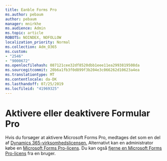 ```yaml
---
title: Eanble Forms Pro
ms.author: pebaum
author: pebaum
manager: mnirkhe
ms.audience: Admin
ms.topic: article
ROBOTS: NOINDEX, NOFOLLOW
localization_priority: Normal
ms.collection: Adm_O365
ms.custom:
- "2546"
- "9000672"
ms.openlocfilehash: 087121cee32df8520dbb1eee11ea2993819508da
ms.sourcegitcommit: 20b6a1fb3f0d899f3b204e3c066262d10623a4ea
ms.translationtype: MT
ms.contentlocale: da-DK
ms.lasthandoff: 07/25/2019
ms.locfileid: "41969325"
---
```

# <a name="enable-or-disable-forms-pro"></a>Aktivere eller deaktivere Formular Pro

Hvis du forsøger at aktivere Microsoft Forms Pro, medtages det som en del af [Dynamics 365-virksomhedslicensen.](https://docs.microsoft.com/forms-pro/purchase#purchase-microsoft-forms-pro-for-users-in-a-dynamics-365-tenant) Alternativt kan en administrator købe en [Microsoft Forms Pro-licens](https://docs.microsoft.com/forms-pro/purchase#purchase-microsoft-forms-pro-for-users-in-a-dynamics-365-tenant). Du kan også [fjerne en Microsoft Forms Pro-licens](https://docs.microsoft.com/forms-pro/purchase#disable-microsoft-forms-pro-for-a-user-1) fra en bruger.